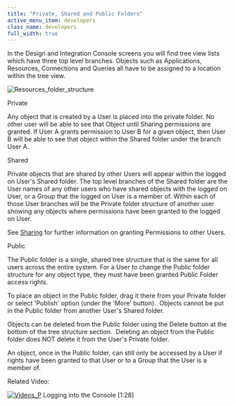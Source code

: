 ```yaml
---
title: "Private, Shared and Public Folders"
active_menu_item: developers
class_name: developers
full_width: true
---
```



In the Design and Integration Console screens you will find tree view lists which have three top level branches. Objects such as Applications, Resources, Connections and Queries all have to be assigned to a location within the tree view.

![Resources\_folder\_structure](/img/docs/resources_folder_structure.zoom45.png)

Private

Any object that is created by a User is placed into the private folder. No other user will be able to see that Object until Sharing permissions are granted. If User A grants permission to User B for a given object, then User B will be able to see that object within the Shared folder under the branch User A.

Shared

Private objects that are shared by other Users will appear within the logged on User's Shared folder. The top level branches of the Shared folder are the User names of any other users who have shared objects with the logged on User, or a Group that the logged on User is a member of. Within each of those User branches will be the Private folder structure of another user showing any objects where permissions have been granted to the logged on User.

See [Sharing](sharing) for further information on granting Permissions to other Users.

Public

The Public folder is a single, shared tree structure that is the same for all users across the entire system. For a User to change the Public folder structure for any object type, they must have been granted Public Folder access rights.

To place an object in the Public folder, drag it there from your Private folder or select 'Publish' option (under the 'More' button).  Objects cannot be put in the Public folder from another User's Shared folder.

Objects can be deleted from the Public folder using the Delete button at the bottom of the tree structure section.  Deleting an object from the Public folder does NOT delete it from the User's Private folder.

An object, once in the Public folder, can still only be accessed by a User if rights have been granted to that User or to a Group that the User is a member of.

Related Video:

[![Videos\_P](/img/docs/videos_p.png)](http://www.youtube.com/v/56jct5SJLIo?autoplay=1&hd=1&fs=1&showsearch=0&rel=0&) Logging into the Console [1:28]

